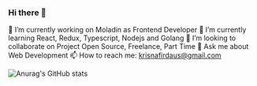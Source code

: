 ### Hi there 👋

🔭 I’m currently working on Moladin as Frontend Developer
🌱 I’m currently learning React, Redux, Typescript, Nodejs and Golang
👯 I’m looking to collaborate on Project Open Source, Freelance, Part Time
💬 Ask me about Web Development
📫 How to reach me: krisnafirdaus@gmail.com

![Anurag's GitHub stats](https://github-readme-stats.vercel.app/api?username=krisnafirdaus&hide=contribs,prs)

